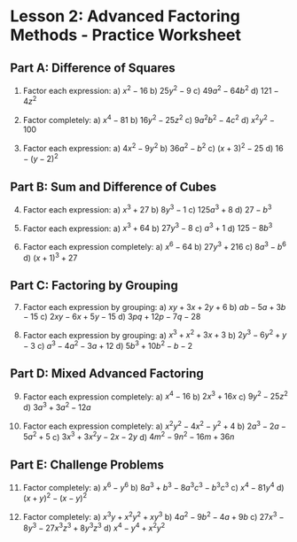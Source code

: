 # Lesson 2: Advanced Factoring Methods - Practice Worksheet

## Part A: Difference of Squares

1. Factor each expression:
   a) $x^2 - 16$
   b) $25y^2 - 9$
   c) $49a^2 - 64b^2$
   d) $121 - 4z^2$

2. Factor completely:
   a) $x^4 - 81$
   b) $16y^2 - 25z^2$
   c) $9a^2b^2 - 4c^2$
   d) $x^2y^2 - 100$

3. Factor each expression:
   a) $4x^2 - 9y^2$
   b) $36a^2 - b^2$
   c) $(x+3)^2 - 25$
   d) $16 - (y-2)^2$

## Part B: Sum and Difference of Cubes

4. Factor each expression:
   a) $x^3 + 27$
   b) $8y^3 - 1$
   c) $125a^3 + 8$
   d) $27 - b^3$

5. Factor each expression:
   a) $x^3 + 64$
   b) $27y^3 - 8$
   c) $a^3 + 1$
   d) $125 - 8b^3$

6. Factor each expression completely:
   a) $x^6 - 64$
   b) $27y^3 + 216$
   c) $8a^3 - b^6$
   d) $(x+1)^3 + 27$

## Part C: Factoring by Grouping

7. Factor each expression by grouping:
   a) $xy + 3x + 2y + 6$
   b) $ab - 5a + 3b - 15$
   c) $2xy - 6x + 5y - 15$
   d) $3pq + 12p - 7q - 28$

8. Factor each expression by grouping:
   a) $x^3 + x^2 + 3x + 3$
   b) $2y^3 - 6y^2 + y - 3$
   c) $a^3 - 4a^2 - 3a + 12$
   d) $5b^3 + 10b^2 - b - 2$

## Part D: Mixed Advanced Factoring

9. Factor each expression completely:
   a) $x^4 - 16$
   b) $2x^3 + 16x$
   c) $9y^2 - 25z^2$
   d) $3a^3 + 3a^2 - 12a$

10. Factor each expression completely:
    a) $x^2y^2 - 4x^2 - y^2 + 4$
    b) $2a^3 - 2a - 5a^2 + 5$
    c) $3x^3 + 3x^2y - 2x - 2y$
    d) $4m^2 - 9n^2 - 16m + 36n$

## Part E: Challenge Problems

11. Factor completely:
    a) $x^6 - y^6$
    b) $8a^3 + b^3 - 8a^3c^3 - b^3c^3$
    c) $x^4 - 81y^4$
    d) $(x+y)^2 - (x-y)^2$

12. Factor completely:
    a) $x^3y + x^2y^2 + xy^3$
    b) $4a^2 - 9b^2 - 4a + 9b$
    c) $27x^3 - 8y^3 - 27x^3z^3 + 8y^3z^3$
    d) $x^4 - y^4 + x^2y^2$
